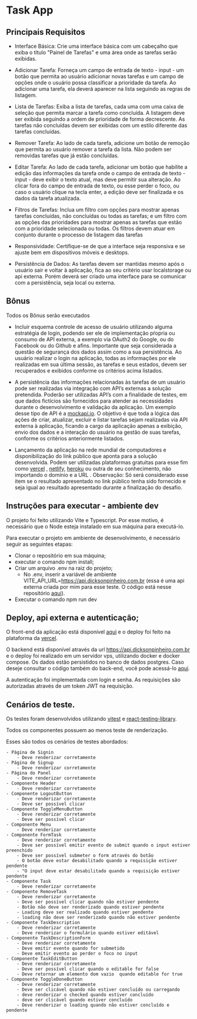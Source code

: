# Task App

## Principais Requisitos

- Interface Básica: Crie uma interface básica com um cabeçalho que exiba o título "Painel de Tarefas" e uma área onde as tarefas serão exibidas.

- Adicionar Tarefa: Forneça um campo de entrada de texto - input - um botão que permita ao usuário adicionar novas tarefas e um campo de opções onde o usuário possa classificar a prioridade da tarefa. Ao adicionar uma tarefa, ela deverá aparecer na lista seguindo as regras de listagem.

-  Lista de Tarefas: Exiba a lista de tarefas, cada uma com uma caixa de seleção que permita marcar a tarefa como concluída. A listagem deve ser exibida seguindo a ordem de prioridade de forma decrescente. As tarefas não concluídas devem ser exibidas com um estilo diferente das tarefas concluídas.

- Remover Tarefa: Ao lado de cada tarefa, adicione um botão de remoção que permita ao usuário remover a tarefa da lista. Não podem ser removidas tarefas que já estão concluídas.

- Editar Tarefa: Ao lado de cada tarefa, adicionar um botão que habilite a edição das informações da tarefa onde o campo de entrada de texto - input - deve exibir o texto atual, mas deve permitir sua alteração. Ao clicar fora do campo de entrada de texto, ou esse perder o foco, ou caso o usuário clique na tecla enter, a edição deve ser finalizada e os dados da tarefa atualizada.

- Filtros de Tarefas: Inclua um filtro com opções para mostrar apenas tarefas concluídas, não concluídas ou todas as tarefas; e um filtro com as opções das prioridades para mostrar apenas as tarefas que estão com a prioridade selecionada ou todas. Os filtros devem atuar em conjunto durante o processo de listagem das tarefas

- Responsividade: Certifique-se de que a interface seja responsiva e se ajuste bem em dispositivos móveis e desktops.

- Persistência de Dados: As tarefas devem ser mantidas mesmo após o usuário sair e voltar à aplicação, fica ao seu critério usar localstorage ou api externa. Porém deverá ser criado uma interface para se comunicar com a persistência, seja local ou externa.

## Bônus

Todos os Bônus serão executados

- Incluir esquema controle de acesso de usuário utilizando alguma estratégia de login, podendo ser ele de implementação pŕopria ou consumo de API externa, a exemplo via OAuth2 do Google, ou do Facebook ou do Github e afins. Importante que seja considerada a questão de segurança dos dados assim como a sua persistência. Ao usuário realizar o login na aplicação, todas as informações por ele realizadas em sua última sessão, as tarefas e seus estados, devem ser recuperados e exibidos conforme os critérios acima listados.

- A persistência das informações relacionadas às tarefas de um usuário pode ser realizadas via integração com API’s externas a solução pretendida. Poderão ser utilizadas API’s com a finalidade de testes, em que dados fictícios são fornecidos para atender as necessidades durante o desenvolvimento e validação da aplicação. Um exemplo desse tipo de API é a [mockapi.io](https://mockapi.io/). O objetivo é que toda a lógica das ações de criar, atualizar, excluir e listar tarefas sejam realizadas via API externa à aplicação, ficando a cargo da aplicação apenas a exibição, envio dos dados e a interação do usuário na gestão de suas tarefas, conforme os critérios anteriormente listados.

- Lançamento da aplicação na rede mundial de computadores e disponibilização do link público que aponta para a solução desenvolvida. Podem ser utilizadas plataformas gratuitas para esse fim como [vercel](https://vercel.com/) , [netlify](https://www.netlify.com), [heroku](https://www.heroku.com/) ou outra de seu conhecimento, não importando o domínio e a URL . Observação: Só será considerado esse item se o resultado apresentado no link público tenha sido fornecido e seja igual ao resultado apresentado durante a finalização do desafio.


## Instruções para executar - ambiente dev

O projeto foi feito utilizando Vite e Typescript. Por esse motivo, é necessário que o Node esteja instalado em sua máquina para executá-lo.

Para executar o projeto em ambiente de desenvolvimento, é necessário seguir as seguintes etapas:
 - Clonar o repositório em sua máquina;
 - executar o comando npm install;
 - Criar um arquivo .env na raiz do projeto;
    - No .env, inserir a variável de ambiente VITE_API_URL=https://api.dicksonpinheiro.com.br (essa é uma api externa criada por mim para esse teste. O código está nesse repositório [aqui](https://github.com/Dickson-Pinheiro/task-app-back)).   
 - Executar o comando npm run dev

 ## Deploy, api externa e autenticação;

 O front-end da aplicação está disponível [aqui](https://task-app-kappa.vercel.app/) e o deploy foi feito na plataforma da [vercel](https://vercel.com/).
 
 O backend está disponível através da url https://api.dicksonpinheiro.com.br e o deploy foi realizado em um servidor vps, utilizando docker e docker compose. Os dados estão persistidos no banco de dados postgres. Caso deseje consultar o código também do back-end, você pode acessá-lo [aqui](https://github.com/Dickson-Pinheiro/task-app-back).

A autenticação foi implementada com login e senha. As requisições são autorizadas através de um token JWT na requisição.

## Cenários de teste.

Os testes foram desenvolvidos utilizando [vitest](https://vitest.dev/) e [react-testing-library](https://testing-library.com/docs/react-testing-library/intro/).

Todos os componentes possuem ao menos teste de renderização.

Esses são todos os cenários de testes abordados:

    - Página de Signin
        - Deve renderizar corretamente
    - Página de Signup
        - Deve renderizar corretamente
    - Página do Panel
        - Deve renderizar corretamente
    - Componente Header
        - Deve renderizar corretamente
    - Componente LogoutButton
        - Deve renderizar corretamente
        - Deve ser possível clicar
    - Componente ToggleMenuButton
        - Deve renderizar corretamente
        - Deve ser possível clicar
    - Componente Menu
        - Deve renderizar corretamente
    - Componente FormTask
        - Deve renderizar corretamente
        - Deve ser possível emitir evento de submit quando o input estiver preenchido
        - Deve ser possível submeter o form através do botão
        - O botão deve estar desabilitado quando a requisição estiver pendente
        - "O input deve estar desabilitado quando a requisição estiver pendente
    - Componente Task
        - Deve renderizar corretamente
    - Componente RemoveTask
        - Deve renderizar corretamente
        - Deve ser possível clicar quando não estiver pendente
        - Botão não deve ser renderizado quando estiver pendente
        - Loading deve ser realizado quando estiver pendente
        - loading não deve ser renderizado quando não estiver pendente
    - Componente TaskDescription
        - Deve renderizar corretamente
        - Deve renderizar o formulário quando estiver editável
    - Componente TaskDescriptionForm
        - Deve renderizar corretamente
        - Deve emitir evento quando for submetido
        - Deve emitir evento ao perder o foco no input
    - Componente TaskEditButton
        - Deve renderizar corretamente
        - Deve ser possível clicar quando o editable for false
        - Deve retornar um elemento dom vazio  quando editable for true
    - Componente ToggleDoneButton
        - Deve renderizar corretamente
        - Deve ser clicável quando não estiver concluído ou carregando
        - deve renderizar o checked quando estiver concluído
        - deve ser clicável quando estiver concluído
        - Deve renderizar o loading quando não estiver concluído e pendente
    




